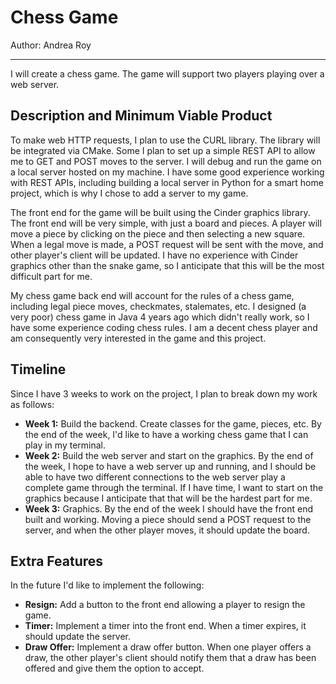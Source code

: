 # Chess Game

Author: Andrea Roy

---
I will create a chess game. The game will support two players playing over a web server.

## Description and Minimum Viable Product
To make web HTTP requests, I plan to use the CURL library. The library will be integrated via CMake. Some I plan to set up a simple REST API to allow me to GET and POST moves to the server. I will debug and run the game on a local server hosted on my machine. I have some good experience working with REST APIs, including building a local server in Python for a smart home project, which is why I chose to add a server to my game.

The front end for the game will be built using the Cinder graphics library. The front end will be very simple, with just a board and pieces. A player will move a piece by clicking on the piece and then selecting a new square. When a legal move is made, a POST request will be sent with the move, and other player's client will be updated. I have no experience with Cinder graphics other than the snake game, so I anticipate that this will be the most difficult part for me.

My chess game back end will account for the rules of a chess game, including legal piece moves, checkmates, stalemates, etc. I designed (a very poor) chess game in Java 4 years ago which didn't really work, so I have some experience coding chess rules. I am a decent chess player and am consequently very interested in the game and this project.

## Timeline 
Since I have 3 weeks to work on the project, I plan to break down my work as follows:
- <b>Week 1:</b> Build the backend. Create classes for the game, pieces, etc. By the end of the week, I'd like to have a working chess game that I can play in my terminal.
- <b>Week 2:</b> Build the web server and start on the graphics. By the end of the week, I hope to have a web server up and running, and I should be able to have two different connections to the web server play a complete game through the terminal. If I have time, I want to start on the graphics because I anticipate that that will be the hardest part for me.
- <b>Week 3:</b> Graphics. By the end of the week I should have the front end built and working. Moving a piece should send a POST request to the server, and when the other player moves, it should update the board.

## Extra Features
In the future I'd like to implement the following:
- <b>Resign:</b> Add a button to the front end allowing a player to resign the game.
- <b>Timer:</b> Implement a timer into the front end. When a timer expires, it should update the server.
- <b>Draw Offer:</b> Implement a draw offer button. When one player offers a draw, the other player's client should notify them that a draw has been offered and give them the option to accept.
